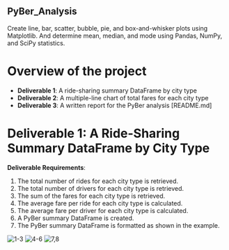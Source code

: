 ## PyBer_Analysis
Create line, bar, scatter, bubble, pie, and box-and-whisker plots using Matplotlib. And determine mean, median, and mode using Pandas, NumPy, and SciPy statistics.

# Overview of the project
- **Deliverable 1**: A ride-sharing summary DataFrame by city type
- **Deliverable 2**: A multiple-line chart of total fares for each city type
- **Deliverable 3**: A written report for the PyBer analysis [README.md]

# Deliverable 1: A Ride-Sharing Summary DataFrame by City Type
**Deliverable Requirements**:
1. The total number of rides for each city type is retrieved.
2. The total number of drivers for each city type is retrieved.
3. The sum of the fares for each city type is retrieved.
4. The average fare per ride for each city type is calculated.
5. The average fare per driver for each city type is calculated.
6. A PyBer summary DataFrame is created.
7. The PyBer summary DataFrame is formatted as shown in the example.

![1-3](https://user-images.githubusercontent.com/84139825/172227540-2a8f3183-a201-48a5-bcac-6ca542d9a7fb.PNG)
![4-6](https://user-images.githubusercontent.com/84139825/172227576-4ec33952-f7cb-4393-a388-82dfcded1216.PNG)
![7,8](https://user-images.githubusercontent.com/84139825/172227608-0489f58c-d957-4c41-b3d2-80d763af6fce.PNG)

